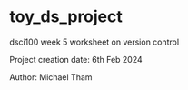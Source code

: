 # toy_ds_project
dsci100 week 5 worksheet on version control

Project creation date: 6th Feb 2024

Author: Michael Tham
